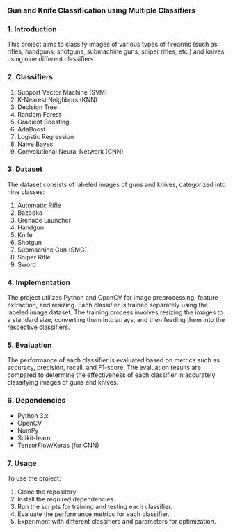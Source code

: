 ### Gun and Knife Classification using Multiple Classifiers

### 1. Introduction
This project aims to classify images of various types of firearms (such as rifles, handguns, shotguns, submachine guns, sniper rifles, etc.) and knives using nine different classifiers.

### 2. Classifiers
1. Support Vector Machine (SVM)
2. K-Nearest Neighbors (KNN)
3. Decision Tree
4. Random Forest
5. Gradient Boosting
6. AdaBoost
7. Logistic Regression
8. Naive Bayes
9. Convolutional Neural Network (CNN)

### 3. Dataset
The dataset consists of labeled images of guns and knives, categorized into nine classes:
1. Automatic Rifle
2. Bazooka
3. Grenade Launcher
4. Handgun
5. Knife
6. Shotgun
7. Submachine Gun (SMG)
8. Sniper Rifle
9. Sword

### 4. Implementation
The project utilizes Python and OpenCV for image preprocessing, feature extraction, and resizing. Each classifier is trained separately using the labeled image dataset. The training process involves resizing the images to a standard size, converting them into arrays, and then feeding them into the respective classifiers.

### 5. Evaluation
The performance of each classifier is evaluated based on metrics such as accuracy, precision, recall, and F1-score. The evaluation results are compared to determine the effectiveness of each classifier in accurately classifying images of guns and knives.

### 6. Dependencies
- Python 3.x
- OpenCV
- NumPy
- Scikit-learn
- TensorFlow/Keras (for CNN)

### 7. Usage
To use the project:
1. Clone the repository.
2. Install the required dependencies.
3. Run the scripts for training and testing each classifier.
4. Evaluate the performance metrics for each classifier.
5. Experiment with different classifiers and parameters for optimization.
